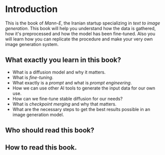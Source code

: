 # Introduction

This is the book of _Mann-E_, the Iranian startup specializing in _text to image generation_. This book will help you understand how the data is gathered, how it's preprocessed and how the model has been fine-tuned. Also you will learn how you can replicate the procedure and make your very own image generation system.

## What exactly you learn in this book?

- What is a diffusion model and why it matters. 
- What is _fine-tuning_. 
- What exactly is a _prompt_ and what is _prompt engineering_. 
- How we can use other AI tools to generate the input data for our own use. 
- How can we fine-tune stable diffusion for our needs? 
- What is _checkpoint merging_ and why that matters.
- What are the necessary steps to get the best results possible in an image generation model.

## Who should read this book?

## How to read this book.